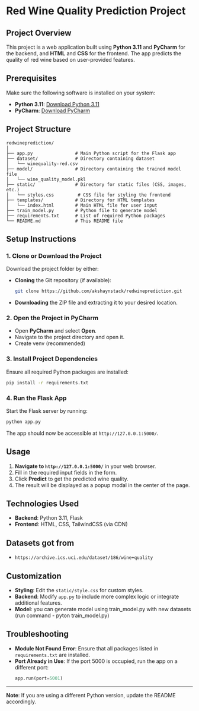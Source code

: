 
# Red Wine Quality Prediction Project

## Project Overview
This project is a web application built using **Python 3.11** and **PyCharm** for the backend, and **HTML** and **CSS** for the frontend. The app predicts the quality of red wine based on user-provided features.

## Prerequisites
Make sure the following software is installed on your system:
- **Python 3.11**: [Download Python 3.11](https://www.python.org/downloads/release/python-3110/)
- **PyCharm**: [Download PyCharm](https://www.jetbrains.com/pycharm/download/)

## Project Structure
```
redwineprediction/
│
├── app.py                # Main Python script for the Flask app
├── dataset/              # Directory containing dataset
│   └── winequality-red.csv
├── model/                # Directory containing the trained model file
│   └── wine_quality_model.pkl
├── static/               # Directory for static files (CSS, images, etc.)
│   └── styles.css         # CSS file for styling the frontend
├── templates/            # Directory for HTML templates
│   └── index.html        # Main HTML file for user input
├── train_model.py        # Python file to generate model
├── requirements.txt      # List of required Python packages
└── README.md             # This README file
```

## Setup Instructions

### 1. Clone or Download the Project
Download the project folder by either:
- **Cloning** the Git repository (if available):
  ```bash
  git clone https://github.com/akshaynstack/redwineprediction.git
  ```
- **Downloading** the ZIP file and extracting it to your desired location.

### 2. Open the Project in PyCharm
- Open **PyCharm** and select **Open**.
- Navigate to the project directory and open it.
- Create venv (recommended)

### 3. Install Project Dependencies
Ensure all required Python packages are installed:
```bash
pip install -r requirements.txt
```

### 4. Run the Flask App
Start the Flask server by running:
```bash
python app.py
```
The app should now be accessible at `http://127.0.0.1:5000/`.

## Usage
1. **Navigate to `http://127.0.0.1:5000/`** in your web browser.
2. Fill in the required input fields in the form.
3. Click **Predict** to get the predicted wine quality.
4. The result will be displayed as a popup modal in the center of the page.

## Technologies Used
- **Backend**: Python 3.11, Flask
- **Frontend**: HTML, CSS, TailwindCSS (via CDN)

## Datasets got from
- ```
  https://archive.ics.uci.edu/dataset/186/wine+quality
  ```

## Customization
- **Styling**: Edit the `static/style.css` for custom styles.
- **Backend**: Modify `app.py` to include more complex logic or integrate additional features.
- **Model**: you can generate model using train_model.py with new datasets (run command - pyton train_model.py)

## Troubleshooting
- **Module Not Found Error**: Ensure that all packages listed in `requirements.txt` are installed.
- **Port Already in Use**: If the port 5000 is occupied, run the app on a different port:
  ```python
  app.run(port=5001)
  ```
---

**Note**: If you are using a different Python version, update the README accordingly.
